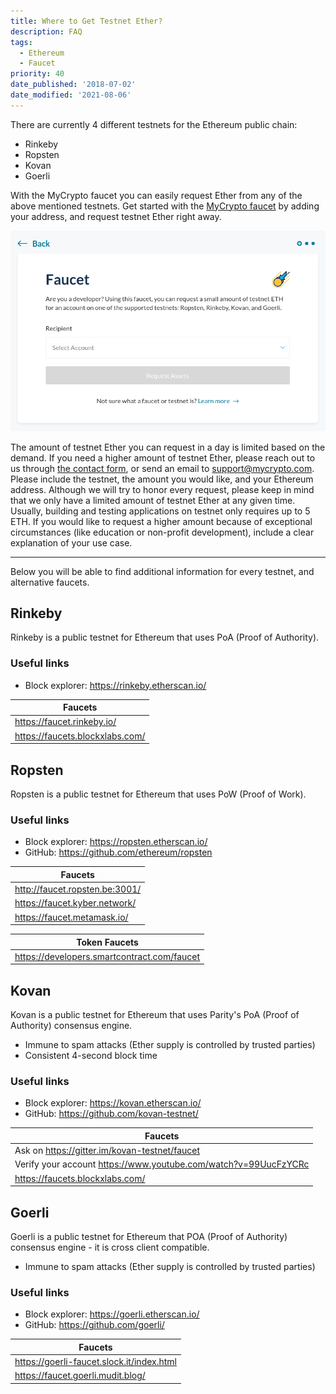 ```yaml
---
title: Where to Get Testnet Ether?
description: FAQ
tags:
  - Ethereum
  - Faucet
priority: 40
date_published: '2018-07-02'
date_modified: '2021-08-06'
---
```


There are currently 4 different testnets for the Ethereum public chain:

- Rinkeby
- Ropsten
- Kovan
- Goerli

With the MyCrypto faucet you can easily request Ether from any of the above mentioned testnets. Get started with the [MyCrypto faucet](https://app.mycrypto.com/faucet) by adding your address, and request testnet Ether right away.

![Faucet overview](../../assets/how-to/getting-started/where-to-get-testnet-ether/faucet-intro.png)

The amount of testnet Ether you can request in a day is limited based on the demand. If you need a higher amount of testnet Ether, please reach out to us through [the contact form](/contact-us), or send an email to support@mycrypto.com. Please include the testnet, the amount you would like, and your Ethereum address. Although we will try to honor every request, please keep in mind that we only have a limited amount of testnet Ether at any given time. Usually, building and testing applications on testnet only requires up to 5 ETH. If you would like to request a higher amount because of exceptional circumstances (like education or non-profit development), include a clear explanation of your use case.

---

Below you will be able to find additional information for every testnet, and alternative faucets.

## Rinkeby

Rinkeby is a public testnet for Ethereum that uses PoA (Proof of Authority).

### Useful links

- Block explorer: <https://rinkeby.etherscan.io/>

| Faucets                           |
| --------------------------------- |
| <https://faucet.rinkeby.io/>      |
| <https://faucets.blockxlabs.com/> |

## Ropsten

Ropsten is a public testnet for Ethereum that uses PoW (Proof of Work).

### Useful links

- Block explorer: <https://ropsten.etherscan.io/>
- GitHub: <https://github.com/ethereum/ropsten>

| Faucets                          |
| -------------------------------- |
| <http://faucet.ropsten.be:3001/> |
| <https://faucet.kyber.network/>  |
| <https://faucet.metamask.io/>    |

| Token Faucets                                 |
| --------------------------------------------- |
| <https://developers.smartcontract.com/faucet> |

## Kovan

Kovan is a public testnet for Ethereum that uses Parity's PoA (Proof of Authority) consensus engine.

- Immune to spam attacks (Ether supply is controlled by trusted parties)
- Consistent 4-second block time

### Useful links

- Block explorer: <https://kovan.etherscan.io/>
- GitHub: <https://github.com/kovan-testnet/>

| Faucets                                                           |
| ----------------------------------------------------------------- |
| Ask on <https://gitter.im/kovan-testnet/faucet>                   |
| Verify your account <https://www.youtube.com/watch?v=99UucFzYCRc> |
| <https://faucets.blockxlabs.com/>                                 |

## **Goerli**

Goerli is a public testnet for Ethereum that POA (Proof of Authority) consensus engine - it is cross client compatible.

- Immune to spam attacks (Ether supply is controlled by trusted parties)

### Useful links

- Block explorer: <https://goerli.etherscan.io/>
- GitHub: <https://github.com/goerli/>

| Faucets                                     |
| ------------------------------------------- |
| <https://goerli-faucet.slock.it/index.html> |
| <https://faucet.goerli.mudit.blog/>         |
